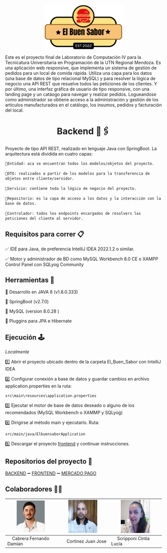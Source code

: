 <p align="center"><img width="50%" src="https://github.com/FernandoCabrera06/El_Buen_Sabor_Frontend/blob/develop/src/assets/images/logoREADME.png"></p>

Este es el proyecto final de Laboratorio de Computación IV para la Tecnicatura Universitaria en Programación de la UTN Regional Mendoza.
Es una aplicación web responsive, que implementa un sistema de gestión de pedidos para un local de comida rápida. Utiliza una capa para los
datos (una base de datos de tipo relacional MySQL) y para resolver la lógica de negocio una API REST que resuelve todos las peticiones de los
clientes. Y por último, una interfaz gráfica de usuario de tipo responsive, con una landing page y un catáogo para navegar y realizar pedidos.
Logueandose como administrador se obtiene acceso a la administración y gestión de los articulos manufacturados en el catálogo, los insumos,
pedidos y facturación del local.  


<h1 align="center">Backend 🧮🖇️</h1>

Proyecto de tipo API REST, realizado en lenguaje Java con SpringBoot. La arquitectura está dividida en cuatro capas:

    🔸Entidad: aca se encuentran todos los modelos/objetos del proyecto.
  
    🔸DTO: realizados a partir de los modelos para la transferencia de objetos entre cliente/servidor.
  
    🔸Servicio: contiene toda la lógica de negocio del proyecto.
  
    🔸Repositorio: es la capa de acceso a los datos y la interacción con la base de datos.
  
    🔸Controlador: todos los endpoints encargados de resolvers las peticiones del cliente al servidor. 
  

## Requisitos para correr 📋

✅ IDE para Java, de preferencia IntelliJ IDEA 2022.1.2 o similar. 

✅ Motor y administrador de BD como MySQL Workbench 8.0 CE o XAMPP Control Panel con SQLyog Community


## Herramientas 🔧

📌 Desarrollo en JAVA 8 (v1.8.0.333) 

📌 SpringBoot (v2.7.0)

📌 MySQL (version 8.0.28 )

📌 Pluggins para JPA e Hibernate


## Ejecución 🕹️

_Localmente_

1️⃣ Abrir el proyecto ubicado dentro de la carpeta El_Buen_Sabor con IntelliJ IDEA

2️⃣ Configurar conexión a base de datos y guardar cambios en archivo application.properties en la ruta:
```
src\main\resources\application.properties
```
3️⃣ Ejecutar el motor de base de datos deseado o alguno de los recomendados (MySQL Workbench o XAMMP y SQLyog)

4️⃣ Dirigirse al método main y ejecutarlo. Ruta: 
```
src/main/java/ElbuensaborApplication
```
5️⃣ Descargar el proyecto [frontend](https://github.com/FernandoCabrera06/El_Buen_Sabor_Frontend) y continuar instrucciones.


## Repositorios del proyecto 💾
[BACKEND](https://github.com/Cortinezjuan/El_Buen_Sabor) ➖ [FRONTEND](https://github.com/FernandoCabrera06/El_Buen_Sabor_Frontend/tree/main) ➖ [MERCADO PAGO](https://github.com/Cortinezjuan/elBuenSaborMP)


## Colaboradores 🧑‍💻

| <a href="https://github.com/FernandoCabrera06" target="_blank"><img width="60%" src="https://github.com/FernandoCabrera06/El_Buen_Sabor_Frontend/blob/main/src/assets/images/Fernando%20Cabrera.png"></a> | <a href="https://github.com/Cortinezjuan" target="_blank"><img width="60%" src="https://github.com/FernandoCabrera06/El_Buen_Sabor_Frontend/blob/main/src/assets/images/Juan%20Cortinez.jpg"></a> | <a href="https://github.com/LuciaScripponi" target="_blank"><img width="60%" src="https://github.com/FernandoCabrera06/El_Buen_Sabor_Frontend/blob/main/src/assets/images/Cintia%20Lucia%20Scripponi.png"></a> |
|-----------------------------------------------------------------------------------------------------------------------------------------------------------------------------------------------------------|---------------------------------------------------------------------------------------------------------------------------------------------------------------------------------------------------|----------------------------------------------------------------------------------------------------------------------------------------------------------------------------------------------------------------|
|&nbsp;&nbsp;&nbsp;&nbsp;Cabrera Fernando Damían|&nbsp;&nbsp;&nbsp;&nbsp;&nbsp;&nbsp;&nbsp;Cortinez Juan Jose|&nbsp;&nbsp;&nbsp;&nbsp;&nbsp;Scripponi Cintia Lucía|  
